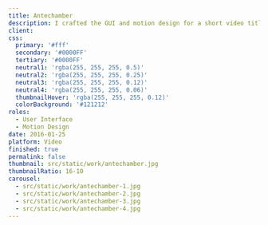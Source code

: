 ```yaml
---
title: Antechamber
description: I crafted the GUI and motion design for a short video titled "Antechamber," inspired by the TV series Person of Interest. This project channels the series' intricate storytelling and innovative surveillance concepts, creating a compelling visual narrative that captivates the audience.
client:
css:
  primary: '#fff'
  secondary: '#0000FF'
  tertiary: '#0000FF'
  neutral1: 'rgba(255, 255, 255, 0.5)'
  neutral2: 'rgba(255, 255, 255, 0.25)'
  neutral3: 'rgba(255, 255, 255, 0.12)'
  neutral4: 'rgba(255, 255, 255, 0.06)'
  thumbnailHover: 'rgba(255, 255, 255, 0.12)'
  colorBackground: '#121212'
roles:
  - User Interface
  - Motion Design
date: 2016-01-25
platform: Video
finished: true
permalink: false
thumbnail: src/static/work/antechamber.jpg
thumbnailRatio: 16-10
carousel:
  - src/static/work/antechamber-1.jpg
  - src/static/work/antechamber-2.jpg
  - src/static/work/antechamber-3.jpg
  - src/static/work/antechamber-4.jpg
---
```

